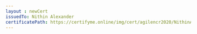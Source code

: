 ```yaml
--- 
layout : newCert 
issuedTo: Nithin Alexander 
certificatePath: https://certifyme.online/img/cert/agilencr2020/NithinAlexander_82bd5.png
--- 
```

